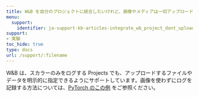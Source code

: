 ```yaml
---
title: W&B を自分のプロジェクトに統合したいけれど、画像やメディアは一切アップロードしたくない場合はどうすればいいですか？
menu:
  support:
    identifier: ja-support-kb-articles-integrate_wb_project_dont_upload_any_images_media
support:
- 実験
toc_hide: true
type: docs
url: /support/:filename
---
```


W&B は、スカラーのみをログする Projects でも、アップロードするファイルやデータを明示的に指定できるようにサポートしています。画像を使わずにログを記録する方法については、[PyTorch のこの例](https://wandb.me/pytorch-colab) をご参照ください。